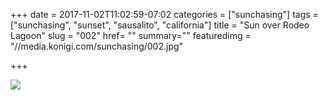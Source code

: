 +++
date = 2017-11-02T11:02:59-07:02
categories = ["sunchasing"]
tags = ["sunchasing", "sunset", "sausalito", "california"]
title = "Sun over Rodeo Lagoon"
slug = "002"
href= ""
summary=""
featuredimg = "//media.konigi.com/sunchasing/002.jpg"

+++

<img src="//media.konigi.com/sunchasing/002.jpg" />
